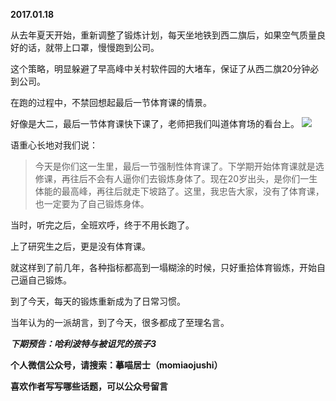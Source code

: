 
          
**2017.01.18**

从去年夏天开始，重新调整了锻炼计划，每天坐地铁到西二旗后，如果空气质量良好的话，就带上口罩，慢慢跑到公司。

这个策略，明显躲避了早高峰中关村软件园的大堵车，保证了从西二旗20分钟必到公司。

在跑的过程中，不禁回想起最后一节体育课的情景。

好像是大二，最后一节体育课快下课了，老师把我们叫道体育场的看台上。
![](http://upload-images.jianshu.io/upload_images/51001-b75f3c6f254c4484.jpg)


语重心长地对我们说：
>今天是你们这一生里，最后一节强制性体育课了。下学期开始体育课就是选修课，再往后不会有人逼你们去锻炼身体了。现在20岁出头，是你们一生体能的最高峰，再往后就走下坡路了。这里，我忠告大家，没有了体育课，也一定要为了自己锻炼身体。


当时，听完之后，全班欢呼，终于不用长跑了。

上了研究生之后，更是没有体育课。

就这样到了前几年，各种指标都高到一塌糊涂的时候，只好重拾体育锻炼，开始自己逼自己锻炼。

到了今天，每天的锻炼重新成为了日常习惯。

当年认为的一派胡言，到了今天，很多都成了至理名言。


***下期预告：哈利波特与被诅咒的孩子3***


**个人微信公众号，请搜索：摹喵居士（momiaojushi）**

**喜欢作者写写哪些话题，可以公众号留言**

        
